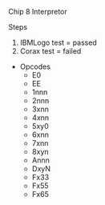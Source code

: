 Chip 8 Interpretor

Steps 
1. IBMLogo test = passed
2. Corax test   = failed
  - Opcodes
    - E0
    - EE
    - 1nnn
    - 2nnn
    - 3xnn
    - 4xnn
    - 5xy0
    - 6xnn
    - 7xnn
    - 8xyn
    - Annn
    - DxyN
    - Fx33
    - Fx55
    - Fx65
